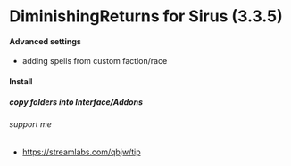 # DiminishingReturns for Sirus (3.3.5)

#### Advanced settings
* adding spells from custom faction/race

#### Install
##### copy folders into Interface/Addons

###### support me
* https://streamlabs.com/qbjw/tip

